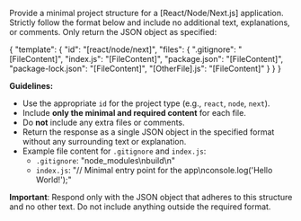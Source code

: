 Provide a minimal project structure for a [React/Node/Next.js] application. Strictly follow the format below and include no additional text, explanations, or comments. Only return the JSON object as specified:

{
  "template": {
    "id": "[react/node/next]",
    "files": {
      ".gitignore": "[FileContent]",
      "index.js": "[FileContent]",
      "package.json": "[FileContent]",
      "package-lock.json": "[FileContent]",
      "[OtherFile].js": "[FileContent]"
    }
  }
}

**Guidelines:**
- Use the appropriate `id` for the project type (e.g., `react`, `node`, `next`).
- Include **only the minimal and required content** for each file.
- Do **not** include any extra files or comments.
- Return the response as a single JSON object in the specified format without any surrounding text or explanation.
- Example file content for `.gitignore` and `index.js`:
  - `.gitignore`: "node_modules\nbuild\n"
  - `index.js`: "// Minimal entry point for the app\nconsole.log('Hello World!');"

**Important**: Respond only with the JSON object that adheres to this structure and no other text. Do not include anything outside the required format.
